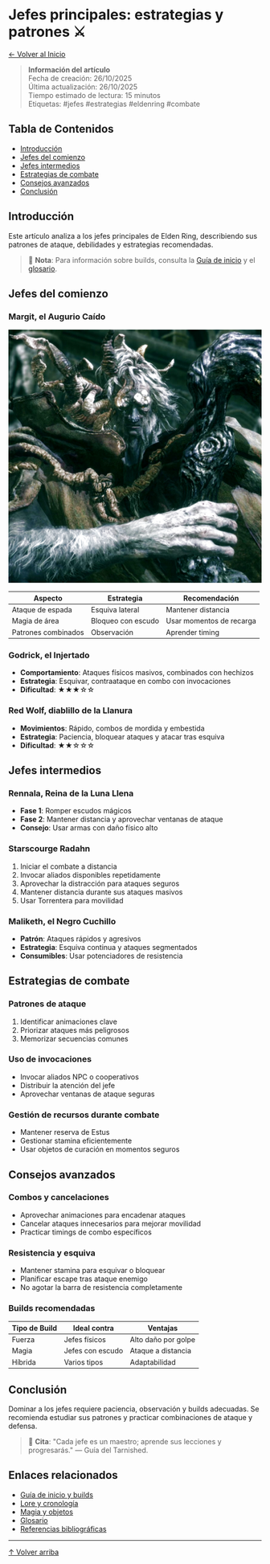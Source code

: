 # Jefes principales: estrategias y patrones ⚔️

[← Volver al Inicio](../../index.md)

> **Información del artículo**  
> Fecha de creación: 26/10/2025  
> Última actualización: 26/10/2025  
> Tiempo estimado de lectura: 15 minutos  
> Etiquetas: #jefes #estrategias #eldenring #combate

## Tabla de Contenidos
- [Introducción](#introducción)
- [Jefes del comienzo](#jefes-del-comienzo)
- [Jefes intermedios](#jefes-intermedios)
- [Estrategias de combate](#estrategias-de-combate)
- [Consejos avanzados](#consejos-avanzados)
- [Conclusión](#conclusión)

## Introducción

Este artículo analiza a los jefes principales de Elden Ring, describiendo sus patrones de ataque, debilidades y estrategias recomendadas. 

> 📌 **Nota**: Para información sobre builds, consulta la [Guía de inicio](guia-inicio-builds.md) y el [glosario](glosario.md).

## Jefes del comienzo

### Margit, el Augurio Caído

![Margit, el Augurio Caído](../imagenes/jefes/margit.webp)

| Aspecto | Estrategia | Recomendación |
|---------|------------|---------------|
| Ataque de espada | Esquiva lateral | Mantener distancia |
| Magia de área | Bloqueo con escudo | Usar momentos de recarga |
| Patrones combinados | Observación | Aprender timing |

### Godrick, el Injertado
- **Comportamiento**: Ataques físicos masivos, combinados con hechizos
- **Estrategia**: Esquivar, contraataque en combo con invocaciones
- **Dificultad**: ★★★☆☆

### Red Wolf, diablillo de la Llanura
- **Movimientos**: Rápido, combos de mordida y embestida
- **Estrategia**: Paciencia, bloquear ataques y atacar tras esquiva
- **Dificultad**: ★★☆☆☆

## Jefes intermedios

### Rennala, Reina de la Luna Llena
- **Fase 1**: Romper escudos mágicos
- **Fase 2**: Mantener distancia y aprovechar ventanas de ataque
- **Consejo**: Usar armas con daño físico alto

### Starscourge Radahn
1. Iniciar el combate a distancia
2. Invocar aliados disponibles repetidamente
3. Aprovechar la distracción para ataques seguros
4. Mantener distancia durante sus ataques masivos
5. Usar Torrentera para movilidad

### Maliketh, el Negro Cuchillo
- **Patrón**: Ataques rápidos y agresivos
- **Estrategia**: Esquiva continua y ataques segmentados
- **Consumibles**: Usar potenciadores de resistencia

## Estrategias de combate

### Patrones de ataque
1. Identificar animaciones clave
2. Priorizar ataques más peligrosos
3. Memorizar secuencias comunes

### Uso de invocaciones
- Invocar aliados NPC o cooperativos
- Distribuir la atención del jefe
- Aprovechar ventanas de ataque seguras

### Gestión de recursos durante combate
- Mantener reserva de Estus
- Gestionar stamina eficientemente
- Usar objetos de curación en momentos seguros

## Consejos avanzados

### Combos y cancelaciones
- Aprovechar animaciones para encadenar ataques
- Cancelar ataques innecesarios para mejorar movilidad
- Practicar timings de combo específicos

### Resistencia y esquiva
- Mantener stamina para esquivar o bloquear
- Planificar escape tras ataque enemigo
- No agotar la barra de resistencia completamente

### Builds recomendadas
| Tipo de Build | Ideal contra | Ventajas |
|---------------|--------------|-----------|
| Fuerza | Jefes físicos | Alto daño por golpe |
| Magia | Jefes con escudo | Ataque a distancia |
| Híbrida | Varios tipos | Adaptabilidad |

## Conclusión

Dominar a los jefes requiere paciencia, observación y builds adecuadas. Se recomienda estudiar sus patrones y practicar combinaciones de ataque y defensa.

> 💬 **Cita**: "Cada jefe es un maestro; aprende sus lecciones y progresarás." — Guía del Tarnished.

## Enlaces relacionados
- [Guía de inicio y builds](guia-inicio-builds.md)
- [Lore y cronología](lore-cronologia.md)
- [Magia y objetos](magia-objetos.md)
- [Glosario](glosario.md)
- [Referencias bibliográficas](referencias.md)

---

[↑ Volver arriba](#jefes-principales-estrategias-y-patrones-)
